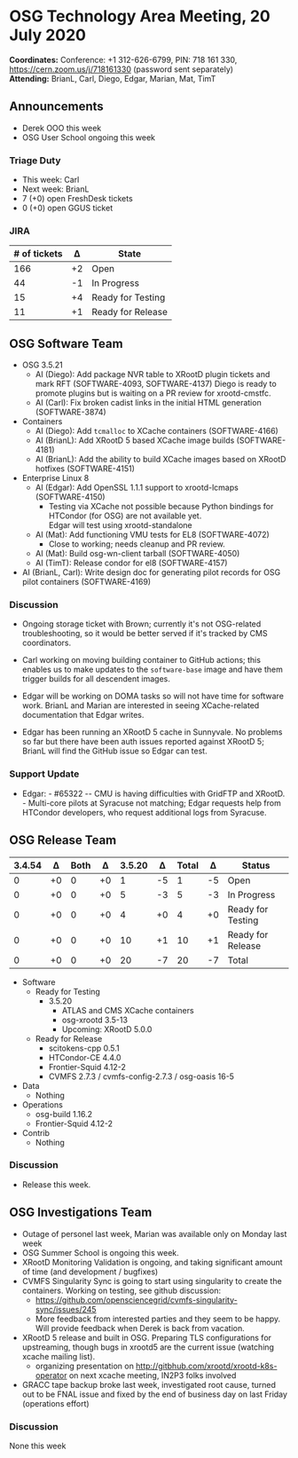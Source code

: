 # OSG Technology Area Meeting, 20 July 2020

**Coordinates:** Conference: +1 312-626-6799, PIN: 718 161 330, <https://cern.zoom.us/j/718161330> (password sent separately)  
**Attending:**   BrianL, Carl, Diego, Edgar, Marian, Mat, TimT


## Announcements

-   Derek OOO this week
-   OSG User School ongoing this week


### Triage Duty

-   This week: Carl
-   Next week: BrianL
-   7 (+0) open FreshDesk tickets
-   0 (+0) open GGUS ticket


### JIRA

| # of tickets | &Delta; | State             |
|------------ |------- |----------------- |
| 166          | +2      | Open              |
| 44           | -1      | In Progress       |
| 15           | +4      | Ready for Testing |
| 11           | +1      | Ready for Release |


## OSG Software Team

-   OSG 3.5.21  
    -   AI (Diego): Add package NVR table to XRootD plugin tickets and mark RFT (SOFTWARE-4093, SOFTWARE-4137)
            Diego is ready to promote plugins but is waiting on a PR review for xrootd-cmstfc.
    -   AI (Carl): Fix broken cadist links in the initial HTML generation (SOFTWARE-3874)
-   Containers  
    -   AI (Diego): Add `tcmalloc` to XCache containers (SOFTWARE-4166)
    -   AI (BrianL): Add XRootD 5 based XCache image builds (SOFTWARE-4181)
    -   AI (BrianL): Add the ability to build XCache images based on XRootD hotfixes (SOFTWARE-4151)
-   Enterprise Linux 8  
    -   AI (Edgar): Add OpenSSL 1.1.1 support to xrootd-lcmaps (SOFTWARE-4150)  
        -   Testing via XCache not possible because Python bindings for HTCondor (for OSG) are not available yet.  
            Edgar will test using xrootd-standalone
    -   AI (Mat): Add functioning VMU tests for EL8 (SOFTWARE-4072)
        -   Close to working; needs cleanup and PR review.
    -   AI (Mat): Build osg-wn-client tarball (SOFTWARE-4050)
    -   AI (TimT): Release condor for el8 (SOFTWARE-4157)
-   AI (BrianL, Carl): Write design doc for generating pilot records for OSG pilot containers (SOFTWARE-4169)


### Discussion

-   Ongoing storage ticket with Brown; currently it's not OSG-related
    troubleshooting, so it would be better served if it's tracked by CMS
    coordinators.

-   Carl working on moving building container to GitHub actions; this enables
    us to make updates to the `software-base` image and have them trigger
    builds for all descendent images.

-   Edgar will be working on DOMA tasks so will not have time for software
    work.  BrianL and Marian are interested in seeing XCache-related
    documentation that Edgar writes.

-   Edgar has been running an XRootD 5 cache in Sunnyvale.  No problems so far
    but there have been auth issues reported against XRootD 5; BrianL will find
    the GitHub issue so Edgar can test.



### Support Update

-   Edgar:
        - #65322 -- CMU is having difficulties with GridFTP and XRootD.
        - Multi-core pilots at Syracuse not matching; Edgar requests help from
          HTCondor developers, who request additional logs from Syracuse.


## OSG Release Team

| 3.4.54 | &Delta; | Both | &Delta; | 3.5.20 | &Delta; | Total | &Delta; | Status            |
| ------ | ------- | ---- | ------- | ------ | ------- | ----- | ------- | ----------------- |
| 0      | +0      | 0    | +0      | 1      | -5      | 1     | -5      | Open              |
| 0      | +0      | 0    | +0      | 5      | -3      | 5     | -3      | In Progress       |
| 0      | +0      | 0    | +0      | 4      | +0      | 4     | +0      | Ready for Testing |
| 0      | +0      | 0    | +0      | 10     | +1      | 10    | +1      | Ready for Release |
| 0      | +0      | 0    | +0      | 20     | -7      | 20    | -7      | Total             |

-   Software  
    -   Ready for Testing  
        -   3.5.20  
            -   ATLAS and CMS XCache containers
            -   osg-xrootd 3.5-13
            -   Upcoming: XRootD 5.0.0
    -   Ready for Release  
        -   scitokens-cpp 0.5.1
        -   HTCondor-CE 4.4.0
        -   Frontier-Squid 4.12-2
        -   CVMFS 2.7.3 / cvmfs-config-2.7.3 / osg-oasis 16-5
-   Data  
    -   Nothing
-   Operations  
    -   osg-build 1.16.2
    -   Frontier-Squid 4.12-2
-   Contrib  
    -   Nothing


### Discussion

-   Release this week.


## OSG Investigations Team

-   Outage of personel last week, Marian was available only on Monday last week
-   OSG Summer School is ongoing this week.
-   XRootD Monitoring Validation is ongoing, and taking significant amount of time (and development / bugfixes)  
-   CVMFS Singularity Sync is going to start using singularity to create the containers. Working on testing, see github discussion:  
    -   <https://github.com/opensciencegrid/cvmfs-singularity-sync/issues/245>
    -   More feedback from interested parties and they seem to be happy. Will provide feedback when Derek is back from vacation.
-   XRootD 5 release and built in OSG. Preparing TLS configurations for upstreaming, though bugs in xrootd5 are the current issue (watching xcache mailing list).
    -   organizing presentation on http://gitbhub.com/xrootd/xrootd-k8s-operator on next xcache meeting, IN2P3 folks involved
-   GRACC tape backup broke last week, investigated root cause, turned out to be FNAL issue and fixed by the end of business day on last Friday (operations effort)

### Discussion

None this week
